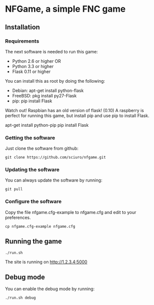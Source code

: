 # NFGame, a simple FNC game

## Installation

### Requirements
The next software is needed to run this game:

- Python 2.6 or higher OR
- Python 3.3 or higher
- Flask  0.11 or higher

You can install this as root by doing the following:

- Debian: apt-get install python-flask
- FreeBSD: pkg install py27-Flask
- pip: pip install Flask

Watch out! Raspbian has an old version of flask! (0.10) A raspberry is perfect
for running this game, but install pip and use pip to install Flask.

apt-get install python-pip
pip install Flask

### Getting the software
Just clone the software from github:

    git clone https://github.com/sciuro/nfgame.git

### Updating the software
You can always update the software by running:

    git pull

### Configure the software
Copy the file nfgame.cfg-example to nfgame.cfg and edit to your preferences.

    cp nfgame.cfg-example nfgame.cfg

## Running the game
    ./run.sh

The site is running on http://1.2.3.4:5000

## Debug mode
You can enable the debug mode by running:

    ./run.sh debug
